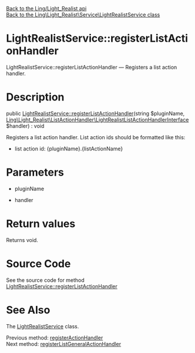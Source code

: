 [Back to the Ling/Light_Realist api](https://github.com/lingtalfi/Light_Realist/blob/master/doc/api/Ling/Light_Realist.md)<br>
[Back to the Ling\Light_Realist\Service\LightRealistService class](https://github.com/lingtalfi/Light_Realist/blob/master/doc/api/Ling/Light_Realist/Service/LightRealistService.md)


LightRealistService::registerListActionHandler
================



LightRealistService::registerListActionHandler — Registers a list action handler.




Description
================


public [LightRealistService::registerListActionHandler](https://github.com/lingtalfi/Light_Realist/blob/master/doc/api/Ling/Light_Realist/Service/LightRealistService/registerListActionHandler.md)(string $pluginName, [Ling\Light_Realist\ListActionHandler\LightRealistListActionHandlerInterface](https://github.com/lingtalfi/Light_Realist/blob/master/doc/api/Ling/Light_Realist/ListActionHandler/LightRealistListActionHandlerInterface.md) $handler) : void




Registers a list action handler.
List action ids should be formatted like this:

- list action id: {pluginName}.{listActionName}




Parameters
================


- pluginName

    

- handler

    


Return values
================

Returns void.








Source Code
===========
See the source code for method [LightRealistService::registerListActionHandler](https://github.com/lingtalfi/Light_Realist/blob/master/Service/LightRealistService.php#L444-L447)


See Also
================

The [LightRealistService](https://github.com/lingtalfi/Light_Realist/blob/master/doc/api/Ling/Light_Realist/Service/LightRealistService.md) class.

Previous method: [registerActionHandler](https://github.com/lingtalfi/Light_Realist/blob/master/doc/api/Ling/Light_Realist/Service/LightRealistService/registerActionHandler.md)<br>Next method: [registerListGeneralActionHandler](https://github.com/lingtalfi/Light_Realist/blob/master/doc/api/Ling/Light_Realist/Service/LightRealistService/registerListGeneralActionHandler.md)<br>


